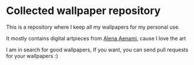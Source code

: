 # Collected wallpaper repository

This is a repository where I keep all my wallpapers for my personal use.

It mostly contains digital artpieces from [Alena Aenami](https://www.artstation.com/aenamiart), cause I love the art 

I am in search for good wallpapers, If you want, you can send pull requests for your wallpapers :)

